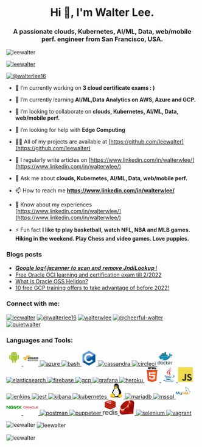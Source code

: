 <h1 align="center">Hi 👋, I'm Walter Lee.</h1>
<h3 align="center">A passionate clouds, Kubernetes, AI/ML, Data, web/mobile perf. engineer from San Francisco, USA.</h3>

<p align="left"> <img src="https://komarev.com/ghpvc/?username=leewalter&label=Profile%20views&color=0e75b6&style=flat" alt="leewalter" /> </p>

<p align="left"> <a href="https://github.com/ryo-ma/github-profile-trophy"><img src="https://github-profile-trophy.vercel.app/?username=leewalter" alt="leewalter" /></a> </p>

<p align="left"> <a href="https://twitter.com/@walterlee16" target="blank"><img src="https://img.shields.io/twitter/follow/@walterlee16?logo=twitter&style=for-the-badge" alt="@walterlee16" /></a> </p>

- 🔭 I’m currently working on **3 cloud certificate exams : )**

- 🌱 I’m currently learning **AI/ML,Data Analytics on AWS, Azure and GCP.**

- 👯 I’m looking to collaborate on **clouds, Kubernetes, AI/ML, Data, web/mobile perf.**

- 🤝 I’m looking for help with **Edge Computing**

- 👨‍💻 All of my projects are available at [https://github.com/leewalter](https://github.com/leewalter)

- 📝 I regularly write articles on [https://www.linkedin.com/in/walterwlee/](https://www.linkedin.com/in/walterwlee/)

- 💬 Ask me about **clouds, Kubernetes, AI/ML, Data, web/mobile perf.**

- 📫 How to reach me **https://www.linkedin.com/in/walterwlee/**

- 📄 Know about my experiences [https://www.linkedin.com/in/walterwlee/](https://www.linkedin.com/in/walterwlee/)

- ⚡ Fun fact **I like tp play basketball, watch NFL, NBA and MLB games. Hiking in the weekend. Play Chess and video games. Love puppies.**

### Blogs posts
<!-- BLOG-POST-LIST:START -->
- [𝑮𝒐𝒐𝒈𝒍𝒆 𝒍𝒐𝒈4𝒋𝒔𝒄𝒂𝒏𝒏𝒆𝒓 𝒕𝒐 𝒔𝒄𝒂𝒏 𝒂𝒏𝒅 𝒓𝒆𝒎𝒐𝒗𝒆 𝑱𝒏𝒅𝒊𝑳𝒐𝒐𝒌𝒖𝒑 !](https://dev.to/leewalter/4--3lpn)
- [Free Oracle OCI learning and certification exam till 2/2022](https://dev.to/leewalter/free-oracle-oci-learning-and-certification-exam-till-22022-3i0c)
- [What is Oracle OSS Helidon?](https://dev.to/leewalter/what-is-oracle-oss-helidon-35e1)
- [10 free GCP training offers to take advantage of before 2022!](https://dev.to/leewalter/10-free-gcp-training-offers-to-take-advantage-of-before-2022-35j6)
<!-- BLOG-POST-LIST:END -->

<h3 align="left">Connect with me:</h3>
<p align="left">
<a href="https://dev.to/leewalter" target="blank"><img align="center" src="https://cdn.jsdelivr.net/npm/simple-icons@3.0.1/icons/dev-dot-to.svg" alt="leewalter" height="30" width="40" /></a>
<a href="https://twitter.com/@walterlee16" target="blank"><img align="center" src="https://raw.githubusercontent.com/rahuldkjain/github-profile-readme-generator/master/src/images/icons/Social/twitter.svg" alt="@walterlee16" height="30" width="40" /></a>
<a href="https://linkedin.com/in/walterwlee" target="blank"><img align="center" src="https://raw.githubusercontent.com/rahuldkjain/github-profile-readme-generator/master/src/images/icons/Social/linked-in-alt.svg" alt="walterwlee" height="30" width="40" /></a>
<a href="https://medium.com/@cheerful-walter" target="blank"><img align="center" src="https://raw.githubusercontent.com/rahuldkjain/github-profile-readme-generator/master/src/images/icons/Social/medium.svg" alt="@cheerful-walter" height="30" width="40" /></a>
<a href="https://www.hackerrank.com/quietwalter" target="blank"><img align="center" src="https://raw.githubusercontent.com/rahuldkjain/github-profile-readme-generator/master/src/images/icons/Social/hackerrank.svg" alt="quietwalter" height="30" width="40" /></a>
</p>

<h3 align="left">Languages and Tools:</h3>
<p align="left"> <a href="https://developer.android.com" target="_blank"> <img src="https://raw.githubusercontent.com/devicons/devicon/master/icons/android/android-original-wordmark.svg" alt="android" width="40" height="40"/> </a> <a href="https://aws.amazon.com" target="_blank"> <img src="https://raw.githubusercontent.com/devicons/devicon/master/icons/amazonwebservices/amazonwebservices-original-wordmark.svg" alt="aws" width="40" height="40"/> </a> <a href="https://azure.microsoft.com/en-in/" target="_blank"> <img src="https://www.vectorlogo.zone/logos/microsoft_azure/microsoft_azure-icon.svg" alt="azure" width="40" height="40"/> </a> <a href="https://www.gnu.org/software/bash/" target="_blank"> <img src="https://www.vectorlogo.zone/logos/gnu_bash/gnu_bash-icon.svg" alt="bash" width="40" height="40"/> </a> <a href="https://www.cprogramming.com/" target="_blank"> <img src="https://raw.githubusercontent.com/devicons/devicon/master/icons/c/c-original.svg" alt="c" width="40" height="40"/> </a> <a href="https://cassandra.apache.org/" target="_blank"> <img src="https://www.vectorlogo.zone/logos/apache_cassandra/apache_cassandra-icon.svg" alt="cassandra" width="40" height="40"/> </a> <a href="https://circleci.com" target="_blank"> <img src="https://www.vectorlogo.zone/logos/circleci/circleci-icon.svg" alt="circleci" width="40" height="40"/> </a> <a href="https://www.docker.com/" target="_blank"> <img src="https://raw.githubusercontent.com/devicons/devicon/master/icons/docker/docker-original-wordmark.svg" alt="docker" width="40" height="40"/> </a> <a href="https://www.elastic.co" target="_blank"> <img src="https://www.vectorlogo.zone/logos/elastic/elastic-icon.svg" alt="elasticsearch" width="40" height="40"/> </a> <a href="https://firebase.google.com/" target="_blank"> <img src="https://www.vectorlogo.zone/logos/firebase/firebase-icon.svg" alt="firebase" width="40" height="40"/> </a> <a href="https://cloud.google.com" target="_blank"> <img src="https://www.vectorlogo.zone/logos/google_cloud/google_cloud-icon.svg" alt="gcp" width="40" height="40"/> </a> <a href="https://grafana.com" target="_blank"> <img src="https://www.vectorlogo.zone/logos/grafana/grafana-icon.svg" alt="grafana" width="40" height="40"/> </a> <a href="https://heroku.com" target="_blank"> <img src="https://www.vectorlogo.zone/logos/heroku/heroku-icon.svg" alt="heroku" width="40" height="40"/> </a> <a href="https://www.w3.org/html/" target="_blank"> <img src="https://raw.githubusercontent.com/devicons/devicon/master/icons/html5/html5-original-wordmark.svg" alt="html5" width="40" height="40"/> </a> <a href="https://www.java.com" target="_blank"> <img src="https://raw.githubusercontent.com/devicons/devicon/master/icons/java/java-original.svg" alt="java" width="40" height="40"/> </a> <a href="https://developer.mozilla.org/en-US/docs/Web/JavaScript" target="_blank"> <img src="https://raw.githubusercontent.com/devicons/devicon/master/icons/javascript/javascript-original.svg" alt="javascript" width="40" height="40"/> </a> <a href="https://www.jenkins.io" target="_blank"> <img src="https://www.vectorlogo.zone/logos/jenkins/jenkins-icon.svg" alt="jenkins" width="40" height="40"/> </a> <a href="https://jestjs.io" target="_blank"> <img src="https://www.vectorlogo.zone/logos/jestjsio/jestjsio-icon.svg" alt="jest" width="40" height="40"/> </a> <a href="https://www.elastic.co/kibana" target="_blank"> <img src="https://www.vectorlogo.zone/logos/elasticco_kibana/elasticco_kibana-icon.svg" alt="kibana" width="40" height="40"/> </a> <a href="https://kubernetes.io" target="_blank"> <img src="https://www.vectorlogo.zone/logos/kubernetes/kubernetes-icon.svg" alt="kubernetes" width="40" height="40"/> </a> <a href="https://www.linux.org/" target="_blank"> <img src="https://raw.githubusercontent.com/devicons/devicon/master/icons/linux/linux-original.svg" alt="linux" width="40" height="40"/> </a> <a href="https://mariadb.org/" target="_blank"> <img src="https://www.vectorlogo.zone/logos/mariadb/mariadb-icon.svg" alt="mariadb" width="40" height="40"/> </a> <a href="https://www.microsoft.com/en-us/sql-server" target="_blank"> <img src="https://www.svgrepo.com/show/303229/microsoft-sql-server-logo.svg" alt="mssql" width="40" height="40"/> </a> <a href="https://www.mysql.com/" target="_blank"> <img src="https://raw.githubusercontent.com/devicons/devicon/master/icons/mysql/mysql-original-wordmark.svg" alt="mysql" width="40" height="40"/> </a> <a href="https://www.nginx.com" target="_blank"> <img src="https://raw.githubusercontent.com/devicons/devicon/master/icons/nginx/nginx-original.svg" alt="nginx" width="40" height="40"/> </a> <a href="https://www.oracle.com/" target="_blank"> <img src="https://raw.githubusercontent.com/devicons/devicon/master/icons/oracle/oracle-original.svg" alt="oracle" width="40" height="40"/> </a> <a href="https://postman.com" target="_blank"> <img src="https://www.vectorlogo.zone/logos/getpostman/getpostman-icon.svg" alt="postman" width="40" height="40"/> </a> <a href="https://github.com/puppeteer/puppeteer" target="_blank"> <img src="https://www.vectorlogo.zone/logos/pptrdev/pptrdev-official.svg" alt="puppeteer" width="40" height="40"/> </a> <a href="https://redis.io" target="_blank"> <img src="https://raw.githubusercontent.com/devicons/devicon/master/icons/redis/redis-original-wordmark.svg" alt="redis" width="40" height="40"/> </a> <a href="https://www.ruby-lang.org/en/" target="_blank"> <img src="https://raw.githubusercontent.com/devicons/devicon/master/icons/ruby/ruby-original.svg" alt="ruby" width="40" height="40"/> </a> <a href="https://www.selenium.dev" target="_blank"> <img src="https://raw.githubusercontent.com/detain/svg-logos/780f25886640cef088af994181646db2f6b1a3f8/svg/selenium-logo.svg" alt="selenium" width="40" height="40"/> </a> <a href="https://www.vagrantup.com/" target="_blank"> <img src="https://www.vectorlogo.zone/logos/vagrantup/vagrantup-icon.svg" alt="vagrant" width="40" height="40"/> </a> </p>

<p><img align="left" src="https://github-readme-stats.vercel.app/api/top-langs?username=leewalter&show_icons=true&locale=en&layout=compact" alt="leewalter" /></p>

<p>&nbsp;<img align="center" src="https://github-readme-stats.vercel.app/api?username=leewalter&show_icons=true&locale=en" alt="leewalter" /></p>

<p><img align="center" src="https://github-readme-streak-stats.herokuapp.com/?user=leewalter&" alt="leewalter" /></p>

